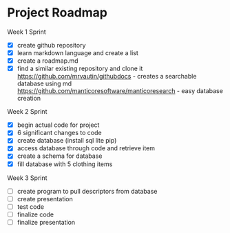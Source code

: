 # Project Roadmap 
Week 1 Sprint
- [x] create github repository
- [x] learn markdown language and create a list
- [x] create a roadmap.md
- [x] find a similar existing repository and clone it
https://github.com/mrvautin/githubdocs - creates a searchable database using md
https://github.com/manticoresoftware/manticoresearch - easy database creation

Week 2 Sprint
- [x] begin actual code for project 
- [x] 6 significant changes to code 
- [x] create database (install sql lite pip)
- [x] access database through code and retrieve item
- [x] create a schema for database
- [x] fill database with 5 clothing items

Week 3 Sprint
- [ ] create program to pull descriptors from database
- [ ] create presentation
- [ ] test code 
- [ ] finalize code
- [ ] finalize presentation
